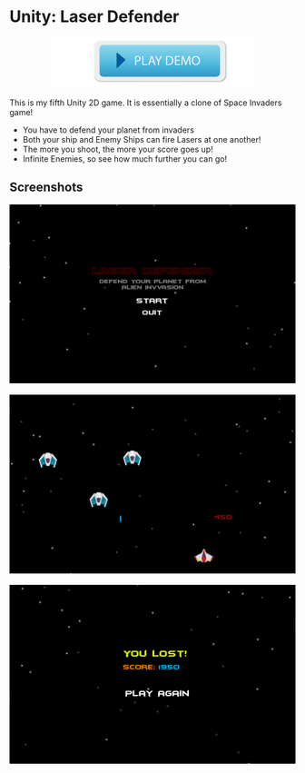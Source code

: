 # Unity: Laser Defender

<p align="center">
  <a href="https://simmer.io/@bhavyajustchill/laser-defender"> <img src="screenshots/playDemoBtn.png" height=90px /> </a>
</p>

This is my fifth Unity 2D game. It is essentially a clone of Space Invaders game!

- You have to defend your planet from invaders
- Both your ship and Enemy Ships can fire Lasers at one another!
- The more you shoot, the more your score goes up!
- Infinite Enemies, so see how much further you can go!

## Screenshots
<p align="center">
  <img src="screenshots/1.png" /><br><br>
  <img src="screenshots/2.png" /><br><br>
  <img src="screenshots/3.png" />
</p>
